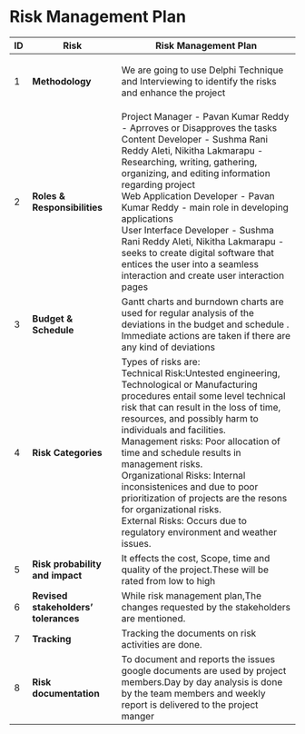 # Risk Management Plan

ID|Risk| Risk Management Plan|
---|---|---|
1 | **Methodology** | <p>We are going to use Delphi Technique and Interviewing to identify the risks and enhance the project</p>|
2 | **Roles & Responsibilities** | Project Manager - Pavan Kumar Reddy - Aprroves or Disapproves the tasks <br> Content Developer - Sushma Rani Reddy Aleti, Nikitha Lakmarapu - Researching, writing, gathering, organizing, and editing information regarding project <br>Web Application Developer - Pavan Kumar Reddy - main role in developing applications<br> User Interface Developer - Sushma Rani Reddy Aleti, Nikitha Lakmarapu - seeks to create digital software that entices the user into a seamless interaction and create user interaction pages |
3 | **Budget & Schedule** | Gantt charts and burndown charts are used for regular analysis of the deviations in the budget and schedule  . Immediate actions are taken if there are any kind of deviations|
4 | **Risk Categories** | Types of risks are: <br> Technical Risk:Untested engineering, Technological or Manufacturing procedures entail some level technical risk that can result in the loss of time, resources, and possibly harm to individuals and facilities. <br> Management risks:  Poor allocation of time and schedule results in management risks. <br> Organizational Risks: Internal inconsistenices and due to poor prioritization of projects are the resons for organizational risks. <br> External Risks: Occurs due to regulatory environment and weather issues.|
5 | **Risk probability and impact** |It effects the cost, Scope, time and quality of the project.These will be rated from low to high|
6 | **Revised stakeholders’ tolerances** |While risk management plan,The changes requested by the stakeholders are mentioned.|
7 | **Tracking** |  Tracking the documents on risk activities are done. |
8 | **Risk documentation** |To document and reports the issues google documents are used by project members.Day by day analysis is done by the team members and weekly report is delivered to the project manger|


